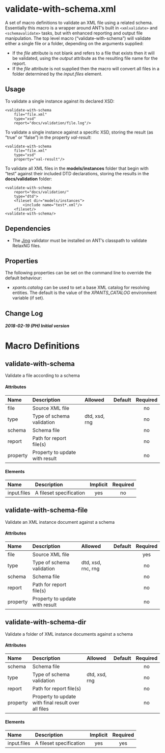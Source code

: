 # validate-with-schema.xml

A set of macro definitions to validate an XML file using a related
schema. Essentially this macro is a wrapper around ANT’s built in
`<xmlvalidate>` and `<schemavalidate>` tasks, but with enhanced
reporting and output file manipulation. The top level macro
(“validate-with-schema”) will validate either a single file or a
folder, depending on the arguments supplied:

  - If the *file* attribute is not blank and refers to a file that
    exists then it will be validated, using the *output* attribute as
    the resulting file name for the report.
  - If the *file* attribute is not supplied then the macro will convert
    all files in a folder determined by the *input.files* element.

## Usage

To validate a single instance against its declared XSD:

    <validate-with-schema
        file="file.xml"
        type="xsd"
        report="docs/validation/file.log"/>

To validate a single instance against a specific XSD, storing the result
(as “true” or “false”) in the property *val-result*:

    <validate-with-schema
        file="file.xml"
        type="xsd"
        property="val-result"/>

To validate all XML files in the **models/instances** folder that begin
with “test” against their included DTD declarations, storing the results
in the **docs/validation** folder:

    <validate-with-schema
        report="docs/validation/"
        type="dtd">
        <fileset dir="models/instances">
            <include name="test*.xml"/>
        <fileset/>
    <validate-with-schema/>

## Dependencies

  - The [Jing](http://www.thaiopensource.com/relaxng/jing.html)
    validator must be installed on ANT’s classpath to validate RelaxNG
    files.

## Properties

The following properties can be set on the command line to override the
default behaviour:

  - *xpants.catalog* can be used to set a base XML catalog for resolving
    entities. The default is the value of the *XPANTS\_CATALOG*
    environment variable (if set).

## Change Log

##### 2018-02-19 (PH) Initial version

# Macro Definitions

## validate-with-schema

Validate a file according to a
schema

#### Attributes

| Name     | Description                    | Allowed       | Default | Required |
| :------- | :----------------------------- | :------------ | :-----: | :------: |
| file     | Source XML file                |               |         |    no    |
| type     | Type of schema validation      | dtd, xsd, rng |         |    no    |
| schema   | Schema file                    |               |         |    no    |
| report   | Path for report file(s)        |               |         |    no    |
| property | Property to update with result |               |         |    no    |

#### Elements

| Name        | Description             | Implicit | Required |
| :---------- | :---------------------- | :------: | :------: |
| input.files | A fileset specification |   yes    |    no    |

## validate-with-schema-file

Validate an XML instance document against a
schema

#### Attributes

| Name     | Description                    | Allowed            | Default | Required |
| :------- | :----------------------------- | :----------------- | :-----: | :------: |
| file     | Source XML file                |                    |         |   yes    |
| type     | Type of schema validation      | dtd, xsd, rnc, rng |         |    no    |
| schema   | Schema file                    |                    |         |    no    |
| report   | Path for report file(s)        |                    |         |    no    |
| property | Property to update with result |                    |         |    no    |

## validate-with-schema-dir

Validate a folder of XML instance documents against a
schema

#### Attributes

| Name     | Description                                         | Allowed       | Default | Required |
| :------- | :-------------------------------------------------- | :------------ | :-----: | :------: |
| schema   | Schema file                                         |               |         |    no    |
| type     | Type of schema validation                           | dtd, xsd, rng |         |    no    |
| report   | Path for report file(s)                             |               |         |    no    |
| property | Property to update with final result over all files |               |         |    no    |

#### Elements

| Name        | Description             | Implicit | Required |
| :---------- | :---------------------- | :------: | :------: |
| input.files | A fileset specification |   yes    |   yes    |
